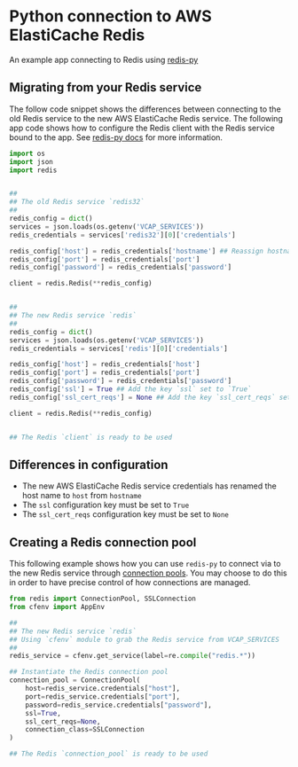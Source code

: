 Python connection to AWS ElastiCache Redis
===========================================

An example app connecting to Redis using [redis-py](https://github.com/andymccurdy/redis-py)

## Migrating from your Redis service

The follow code snippet shows the differences between connecting to the old Redis service
to the new AWS ElastiCache Redis service. The following app code shows how to configure
the Redis client with the Redis service bound to the app. See
[redis-py docs](https://github.com/andymccurdy/redis-py#ssl-connections) for more information.

```python
import os
import json
import redis


##
## The old Redis service `redis32`
##
redis_config = dict()
services = json.loads(os.getenv('VCAP_SERVICES'))
redis_credentials = services['redis32'][0]['credentials']

redis_config['host'] = redis_credentials['hostname'] ## Reassign hostname to host
redis_config['port'] = redis_credentials['port']
redis_config['password'] = redis_credentials['password']

client = redis.Redis(**redis_config)


##
## The new Redis service `redis`
##
redis_config = dict()
services = json.loads(os.getenv('VCAP_SERVICES'))
redis_credentials = services['redis'][0]['credentials']

redis_config['host'] = redis_credentials['host']
redis_config['port'] = redis_credentials['port']
redis_config['password'] = redis_credentials['password']
redis_config['ssl'] = True ## Add the key `ssl` set to `True`
redis_config['ssl_cert_reqs'] = None ## Add the key `ssl_cert_reqs` set to `None`

client = redis.Redis(**redis_config)


## The Redis `client` is ready to be used
```

## Differences in configuration

- The new AWS ElastiCache Redis service credentials has renamed the host name to `host` from `hostname`
- The `ssl` configuration key must be set to `True`
- The `ssl_cert_reqs` configuration key must be set to `None`


## Creating a Redis connection pool

This following example shows how you can use `redis-py` to connect via to the new Redis service through [connection pools](https://github.com/andymccurdy/redis-py#connection-pools). You may choose to do this in order to have precise control of how connections are managed.

```python
from redis import ConnectionPool, SSLConnection
from cfenv import AppEnv

##
## The new Redis service `redis`
## Using `cfenv` module to grab the Redis service from VCAP_SERVICES
##
redis_service = cfenv.get_service(label=re.compile("redis.*"))

## Instantiate the Redis connection pool
connection_pool = ConnectionPool(
    host=redis_service.credentials["host"],
    port=redis_service.credentials["port"],
    password=redis_service.credentials["password"],
    ssl=True,
    ssl_cert_reqs=None,
    connection_class=SSLConnection
)

## The Redis `connection_pool` is ready to be used
```
